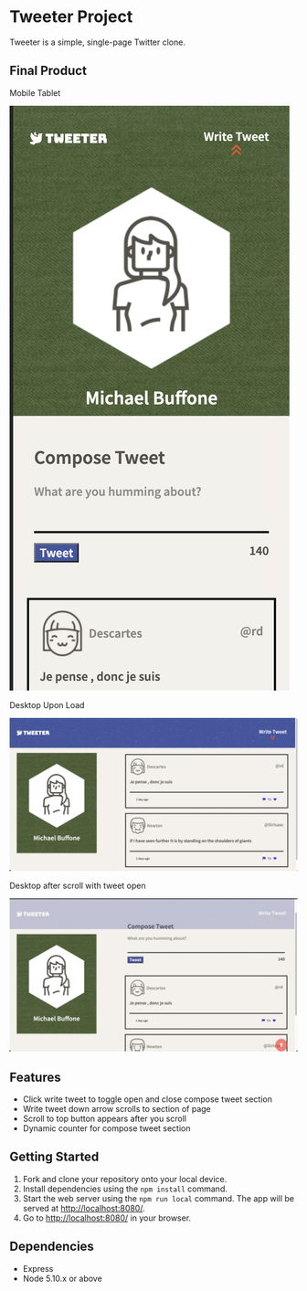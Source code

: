 # Tweeter Project

Tweeter is a simple, single-page Twitter clone.

## Final Product
Mobile Tablet

![Alt text](public/images/mobile-tablet.png)

Desktop Upon Load

![Alt text](public/images/desktop-load.png)

Desktop after scroll with tweet open

![Alt text](public/images/scroll-desktop.png)

## Features
* Click write tweet to toggle open and close compose tweet section
* Write tweet down arrow scrolls to section of page
* Scroll to top button appears after you scroll
* Dynamic counter for compose tweet section

## Getting Started

1. Fork and clone your repository onto your local device.
2. Install dependencies using the `npm install` command.
3. Start the web server using the `npm run local` command. The app will be served at <http://localhost:8080/>.
4. Go to <http://localhost:8080/> in your browser.

## Dependencies

- Express
- Node 5.10.x or above

